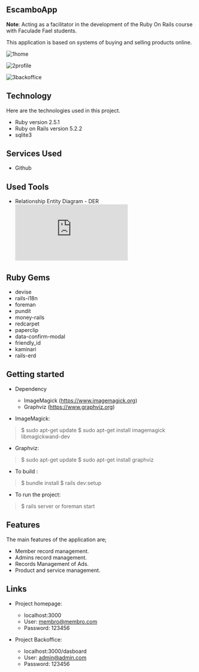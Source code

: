 
## EscamboApp

**Note**: Acting as a facilitator in the development of the Ruby On Rails course with Faculade Fael students.

This application is based on systems of buying and selling products online.

![1home](https://user-images.githubusercontent.com/1748829/57234045-43b3b700-6ff6-11e9-9a5a-d40248499569.png)

![2profile](https://user-images.githubusercontent.com/1748829/57234111-5e862b80-6ff6-11e9-9363-a9e69bb456cb.png)

![3backoffice](https://user-images.githubusercontent.com/1748829/57234118-61811c00-6ff6-11e9-8a83-491c16bc2b13.png)































## Technology
Here are the technologies used in this project.
* Ruby version  2.5.1
* Ruby on Rails version 5.2.2
* sqlite3

## Services Used
* Github

## Used Tools

* Relationship Entity Diagram - DER
![diagram.pdf](https://github.com/geraldosequeira/escambo/files/3148505/diagram.pdf)






















## Ruby Gems
* devise
* rails-i18n
* foreman
* pundit
* money-rails
* redcarpet
* paperclip
* data-confirm-modal
* friendly_id
* kaminari
* rails-erd

## Getting started

* Dependency
  - ImageMagick (https://www.imagemagick.org)
  - Graphviz (https://www.graphviz.org)

* ImageMagick:
>    $ sudo apt-get update
>    $ sudo apt-get install imagemagick libmagickwand-dev

* Graphviz:
>    $ sudo apt-get update
>    $ sudo apt-get install graphviz

* To build :
>    $  bundle install
>    $ rails dev:setup

* To run the project:
>    $ rails server or foreman start

## Features

The main features of the application are;
* Member record management.
* Admins record management.
* Records Management of Ads.
* Product and service management.

## Links
- Project homepage:
  - localhost:3000
  - User: membro@membro.com
  - Password: 123456

- Project Backoffice:
  - localhost:3000/dasboard
  - User: admin@admin.com
  - Password: 123456


